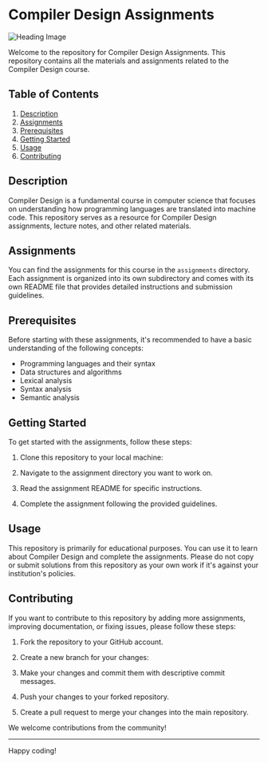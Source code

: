 # Compiler Design Assignments

![Heading Image](https://cdn.dribbble.com/users/241205/screenshots/3534761/media/c07e695972da26a3ac8d88c32277fc81.jpg)

Welcome to the repository for Compiler Design Assignments. This repository contains all the materials and assignments related to the Compiler Design course.

## Table of Contents

1. [Description](#description)
2. [Assignments](#assignments)
3. [Prerequisites](#prerequisites)
4. [Getting Started](#getting-started)
5. [Usage](#usage)
6. [Contributing](#contributing)

## Description

Compiler Design is a fundamental course in computer science that focuses on understanding how programming languages are translated into machine code. This repository serves as a resource for Compiler Design assignments, lecture notes, and other related materials.

## Assignments

You can find the assignments for this course in the `assignments` directory. Each assignment is organized into its own subdirectory and comes with its own README file that provides detailed instructions and submission guidelines.

## Prerequisites

Before starting with these assignments, it's recommended to have a basic understanding of the following concepts:

- Programming languages and their syntax
- Data structures and algorithms
- Lexical analysis
- Syntax analysis
- Semantic analysis

## Getting Started

To get started with the assignments, follow these steps:

1. Clone this repository to your local machine:


2. Navigate to the assignment directory you want to work on.

3. Read the assignment README for specific instructions.

4. Complete the assignment following the provided guidelines.

## Usage

This repository is primarily for educational purposes. You can use it to learn about Compiler Design and complete the assignments. Please do not copy or submit solutions from this repository as your own work if it's against your institution's policies.

## Contributing

If you want to contribute to this repository by adding more assignments, improving documentation, or fixing issues, please follow these steps:

1. Fork the repository to your GitHub account.

2. Create a new branch for your changes:


3. Make your changes and commit them with descriptive commit messages.

4. Push your changes to your forked repository.

5. Create a pull request to merge your changes into the main repository.

We welcome contributions from the community!


---

Happy coding!
